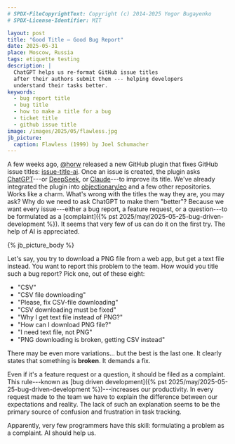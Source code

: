 ```yaml
---
# SPDX-FileCopyrightText: Copyright (c) 2014-2025 Yegor Bugayenko
# SPDX-License-Identifier: MIT

layout: post
title: "Good Title — Good Bug Report"
date: 2025-05-31
place: Moscow, Russia
tags: etiquette testing
description: |
  ChatGPT helps us re-format GitHub issue titles
  after their authors submit them --- helping developers
  understand their tasks better.
keywords:
  - bug report title
  - bug title
  - how to make a title for a bug
  - ticket title
  - github issue title
image: /images/2025/05/flawless.jpg
jb_picture:
  caption: Flawless (1999) by Joel Schumacher
---
```


A few weeks ago, [@horw] released a new GitHub plugin that fixes GitHub issue titles: [issue-title-ai].
Once an issue is created, the plugin asks [ChatGPT]---or [DeepSeek], or [Claude]---to improve its title.
We've already integrated the plugin into [objectionary/eo] and a few other repositories.
Works like a charm.
What's wrong with the titles the way they are, you may ask?
Why do we need to ask ChatGPT to make them "better"?
Because we want every issue---either a bug report, a feature request, or a question---to be formulated as a [complaint]({% pst 2025/may/2025-05-25-bug-driven-development %}).
It seems that very few of us can do it on the first try.
The help of AI is appreciated.

<!--more-->

{% jb_picture_body %}

Let's say, you try to download a PNG file from a web app, but get a text file instead.
You want to report this problem to the team.
How would you title such a bug report?
Pick one, out of these eight:

* "CSV"
* "CSV file downloading"
* "Please, fix CSV-file downloading"
* "CSV downloading must be fixed"
* "Why I get text file instead of PNG?"
* "How can I download PNG file?"
* "I need text file, not PNG"
* "PNG downloading is broken, getting CSV instead"

There may be even more variations... but the best is the last one.
It clearly states that something is **broken**.
It demands a fix.

Even if it's a feature request or a question, it should be filed as a complaint.
This rule---known as [bug driven development]({% pst 2025/may/2025-05-25-bug-driven-development %})---increases our productivity.
In every request made to the team we have to explain the difference between our expectations and reality.
The lack of such an explanation seems to be the primary source of confusion and frustration in task tracking.

Apparently, very few programmers have this skill: formulating a problem as a complaint.
AI should help us.

[@horw]: https://github.com/horw
[issue-title-ai]: https://github.com/horw/issue-title-ai
[objectionary/eo]: https://github.com/objectionary/eo
[Mozilla]: https://www.researchgate.net/publication/2559439_An_Overview_of_the_Software_Engineering_Process_and_Tools_in_the_Mozilla_Project
[ChatGPT]: https://chatgpt.com
[Claude]: https://claude.ai/
[DeepSeek]: https://www.deepseek.com/
